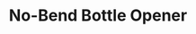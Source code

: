 ---
layout: project
title: No-Bend Bottle Opener
category: projects
tags: Rapid Prototyping, Machining
tagline: Rapid Prototyping, Machining
thumbnail: /assets/bottleopener1.jpg
---